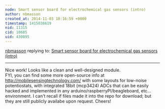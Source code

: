 ```yaml
---
node: Smart sensor board for electrochemical gas sensors (intro)
author: nbmasson
created_at: 2014-11-03 18:16:59 +0000
timestamp: 1415038619
nid: 11315
cid: 10685
uid: 430895
---
```




[nbmasson](../profile/nbmasson) replying to: [Smart sensor board for electrochemical gas sensors (intro)](../notes/kensanfran/11-02-2014/smart-sensor-board-for-electrochemical-gas-sensors-intro)

----
Nice work!  Looks like a clean and well-designed module.  
FYI, you can find some more open-source info at http://mobilesensingtechnology.com/ with some layouts for low-noise potentiostats, with integrated 18bit (mcp3424) ADCs that can be easily hacked and implemented in any arduino/raspberryPI/beagleboard, etc... environment.  I can't recall if files made it into the repo for download; but they are still publicly availabe upon request. Cheers!